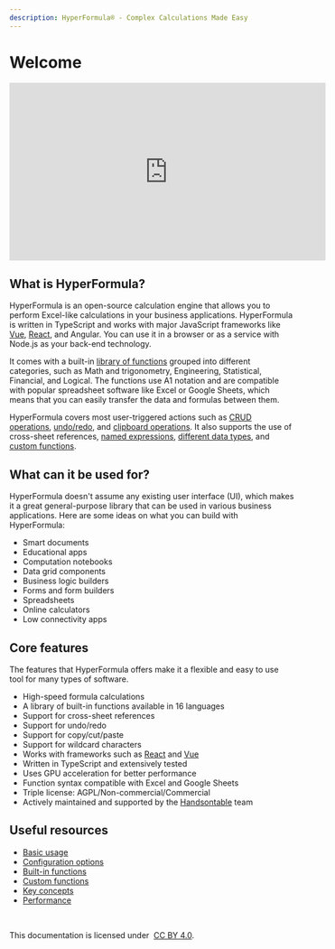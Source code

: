 ```yaml
---
description: HyperFormula® - Complex Calculations Made Easy
---
```


# Welcome

<div class="iframe-container">
  <iframe
    width="560"
    height="315"
    src="https://www.youtube.com/embed/JJXUmACTDdk?controls=0"
    frameborder="0"
    allow="accelerometer;
    encrypted-media;
    gyroscope;
    picture-in-picture"
    allowfullscreen>
  </iframe>
</div>

## What is HyperFormula?

HyperFormula is an open-source calculation engine that allows you
to perform Excel-like calculations in your business applications.
HyperFormula is written in TypeScript and works with major
JavaScript frameworks like [Vue](integration-with-vue),
[React](integration-with-react), and Angular. You can use it in a
browser or as a service with Node.js as your back-end technology.

It comes with a built-in [library of functions](built-in-functions.md)
grouped into different categories, such as Math and trigonometry,
Engineering, Statistical, Financial, and Logical. The functions use
A1 notation and are compatible with popular spreadsheet software like
Excel or Google Sheets, which means that you can easily transfer
the data and formulas between them.

HyperFormula covers most user-triggered actions such as
[CRUD operations](basic-operations), [undo/redo](undo-redo.md),
and [clipboard operations](clipboard-operations.md). It also supports
the use of cross-sheet references, [named expressions](named-ranges.md),
[different data types](types-of-values.md),
and [custom functions](custom-functions).

## What can it be used for?

HyperFormula doesn't assume any existing user interface (UI),
which makes it a great general-purpose library that can be used in
various business applications. Here are some ideas on what you can
build with HyperFormula:

* Smart documents
* Educational apps
* Computation notebooks
* Data grid components
* Business logic builders
* Forms and form builders
* Spreadsheets
* Online calculators
* Low connectivity apps

## Core features

The features that HyperFormula offers make it a flexible and easy
to use tool for many types of software.

* High-speed formula calculations
* A library of built-in functions available in 16 languages
* Support for cross-sheet references
* Support for undo/redo
* Support for copy/cut/paste
* Support for wildcard characters
* Works with frameworks such as [React](integration-with-react.md)
and [Vue](integration-with-vue.md)
* Written in TypeScript and extensively tested
* Uses GPU acceleration for better performance
* Function syntax compatible with Excel and Google Sheets
* Triple license: AGPL/Non-commercial/Commercial
* Actively maintained and supported by the
[Handsontable](https://handsontable.com/) team

## Useful resources

* [Basic usage](basic-usage.md)
* [Configuration options](configuration-options.md)
* [Built-in functions](built-in-functions.md)
* [Custom functions](custom-functions)
* [Key concepts](key-concepts.md)
* [Performance](performance.md)

<br>

This documentation is licensed under 
[CC BY 4.0](https://creativecommons.org/licenses/by/4.0/).